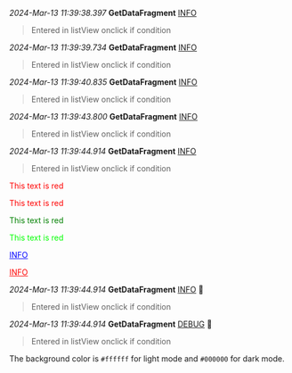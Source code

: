 
*2024-Mar-13 11:39:38.397*	**GetDataFragment**	[INFO](#) 
> Entered in listView onclick if condition 



*2024-Mar-13 11:39:39.734*	**GetDataFragment**	[INFO](#) 
> Entered in listView onclick if condition 



*2024-Mar-13 11:39:40.835*	**GetDataFragment**	[INFO](#) 
> Entered in listView onclick if condition 



*2024-Mar-13 11:39:43.800*	**GetDataFragment**	[INFO](#) 
> Entered in listView onclick if condition 



*2024-Mar-13 11:39:44.914*	**GetDataFragment**	[INFO](#) 
> Entered in listView onclick if condition

<span style="color:red">This text is red</span>

<span style="color:#FF0000">This text is red</span>

<font color='green'>This text is red</font>

<font color='#00FF00'>This text is red</font>

<a href="#" style="color: blue;">INFO</a>

<a href="#" style="color: red;">INFO</a>

*2024-Mar-13 11:39:44.914*	**GetDataFragment**	[INFO](#) :large_blue_circle:
> Entered in listView onclick if condition


*2024-Mar-13 11:39:44.914*	**GetDataFragment**	[DEBUG](#) :red_circle:
> Entered in listView onclick if condition

The background color is `#ffffff` for light mode and `#000000` for dark mode.



